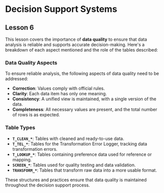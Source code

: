 # Decision Support Systems

## Lesson 6

This lesson covers the importance of **data quality** to ensure that data analysis is reliable and supports accurate decision-making. Here's a breakdown of each aspect mentioned and the role of the tables described:

### Data Quality Aspects

To ensure reliable analysis, the following aspects of data quality need to be addressed:

- **Correction**: Values comply with official rules.
- **Clarity**: Each data item has only one meaning.
- **Consistency**: A unified view is maintained, with a single version of the data.
- **Completeness**: All necessary values are present, and the total number of rows is as expected.

### Table Types

- **`T_CLEAN_*`**: Tables with cleaned and ready-to-use data.
- **`T_TEL_*`**: Tables for the Transformation Error Logger, tracking data transformation errors.
- **`T_LOOKUP_*`**: Tables containing preference data used for reference or mapping.
- **`SCREEN_*`**: Tables used for quality testing and data validation.
- **`TRANSFORM_*`**: Tables that transform raw data into a more usable format.

These structures and practices ensure that data quality is maintained throughout the decision support process.

